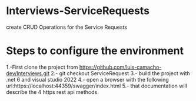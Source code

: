 # Interviews-ServiceRequests
create CRUD Operations for the Service Requests
# Steps to configure the environment
1.-First clone the project from 
https://github.com/luis-camacho-dev/Interviews.git
2.- git checkout ServiceRequest 
3.- build the project with .net 6 and visual studio 2022
4.- open a browser with the following url:https://localhost:44359/swagger/index.html
5.- that documentation will describe the 4 https rest api methods.